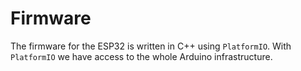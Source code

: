 # Firmware

The firmware for the ESP32 is written in C++ using `PlatformIO`.
With `PlatformIO` we have access to the whole Arduino infrastructure.